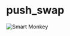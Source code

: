 # push_swap
![Smart Monkey](http://31.media.tumblr.com/6a6d2a6394cae9c6109f6544a9f2bed9/tumblr_mshx908KwZ1qf5do9o1_500.gif)

